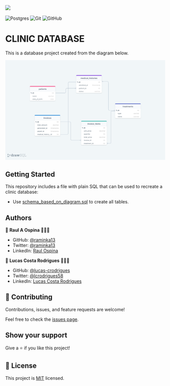 ![](https://img.shields.io/badge/Microverse-blueviolet)

![Postgres](https://img.shields.io/badge/postgres-%23316192.svg?style=for-the-badge&logo=postgresql&logoColor=white) ![Git](https://img.shields.io/badge/git-%23F05033.svg?style=for-the-badge&logo=git&logoColor=white) ![GitHub](https://img.shields.io/badge/github-%23121011.svg?style=for-the-badge&logo=github&logoColor=white) 
# CLINIC DATABASE

This is a database project created from the diagram below.

![](clinic_diagram.png)
## Getting Started

This repository includes a file with plain SQL that can be used to recreate a clinic database:

- Use [schema_based_on_diagram.sql](./schema_based_on_diagram.sql) to create all tables.



## Authors

👤 **Raul A Ospina** 🧑🏻‍💻
- GitHub: [@raminka13](https://github.com/raminka13)
- Twitter: [@raminka13](https://twitter.com/raminka13)
- LinkedIn: [Raul Ospina](http://linkedin.com/in/raul-ospina)

👤 **Lucas Costa Rodrigues** 🧑🏻‍💻
- GitHub: [@lucas-crodrigues](https://github.com/lucas-crodrigues)
- Twitter: [@lcrodrigues58](https://twitter.com/lcrodrigues58)
- LinkedIn: [Lucas Costa Rodrigues](https://www.linkedin.com/in/lucascostarodrigues/)

## 🤝 Contributing

Contributions, issues, and feature requests are welcome!

Feel free to check the [issues page](https://github.com/lucas-crodrigues/clinic-db/issues).

## Show your support

Give a ⭐️ if you like this project!

## 📝 License

This project is [MIT](./MIT.md) licensed.
